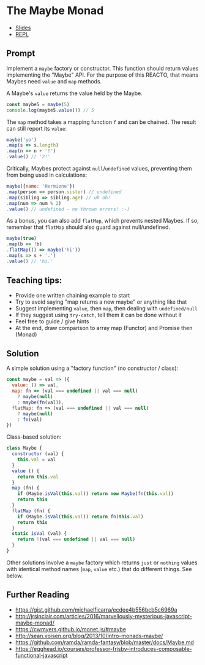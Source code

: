 # The Maybe Monad

* [Slides](https://slides.com/fullstack/maybe)
* [REPL](https://repl.it/GnkV/39)

## Prompt

Implement a `maybe` factory or constructor. This function should return values implementing the "Maybe" API. For the purpose of this REACTO, that means Maybes need `value` and `map` methods.

A Maybe's `value` returns the value held by the Maybe.

```js
const maybe5 = maybe(5)
console.log(maybe5.value()) // 5
```

The `map` method takes a mapping function `f` and can be chained. The result can still report its `value`:

```js
maybe('yo')
.map(s => s.length)
.map(n => n + '!')
.value() // '2!'
```

Critically, Maybes protect against `null`/`undefined` values, preventing them from being used in calculations:

```js
maybe({name: 'Hermione'})
.map(person => person.sister) // undefined
.map(sibling => sibling.age) // uh oh!
.map(num => num % 2)
.value() // undefined - no thrown errors! :-)
```

As a bonus, you can also add `flatMap`, which prevents nested Maybes. If so, remember that `flatMap` should also guard against null/undefined.

```js
maybe(true)
.map(b => !b)
.flatMap(() => maybe('hi'))
.map(s => s + '.')
.value() // 'hi.'
```

## Teaching tips:

* Provide one written chaining example to start
* Try to avoid saying "map returns a new maybe" or anything like that
* Suggest implementing `value`, then `map`, then dealing with `undefined/null`
* If they suggest using `try-catch`, tell them it can be done without it
* Feel free to guide / give hints
* At the end, draw comparison to array map (Functor) and Promise then (Monad)

## Solution

A simple solution using a "factory function" (no constructor / class):

```js
const maybe = val => ({
  value: () => val,
  map: fn => (val === undefined || val === null)
    ? maybe(null)
    : maybe(fn(val)),
  flatMap: fn => (val === undefined || val === null)
    ? maybe(null)
    : fn(val)
})
```

Class-based solution:

```js
class Maybe {
  constructor (val) {
    this.val = val
  }
  value () {
    return this.val
  }
  map (fn) {
    if (Maybe.isVal(this.val)) return new Maybe(fn(this.val))
    return this
  }
  flatMap (fn) {
    if (Maybe.isVal(this.val)) return fn(this.val)
    return this
  }
  static isVal (val) {
    return !(val === undefined || val === null)
  }
}
```

Other solutions involve a `maybe` factory which returns `just` or `nothing` values with identical method names (`map`, `value` etc.) that do different things. See below.

## Further Reading

* https://gist.github.com/michaelficarra/ecdee4b556bcb5c6969a
* http://jrsinclair.com/articles/2016/marvellously-mysterious-javascript-maybe-monad/
* https://cwmyers.github.io/monet.js/#maybe
* http://sean.voisen.org/blog/2013/10/intro-monads-maybe/
* https://github.com/ramda/ramda-fantasy/blob/master/docs/Maybe.md
* https://egghead.io/courses/professor-frisby-introduces-composable-functional-javascript
